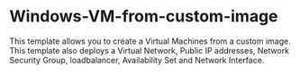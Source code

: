 # Windows-VM-from-custom-image


This template allows you to create a Virtual Machines from a custom image. This template also deploys a Virtual Network, Public IP addresses, Network Security Group, loadbalancer, Availability Set and  Network Interface. 
